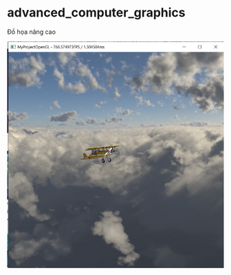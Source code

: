 # advanced_computer_graphics

Đồ họa nâng cao

![computer graphics](https://github.com/KenTyler1/advanced_computer_graphics/blob/main/Resources/images/opengl.PNG)

